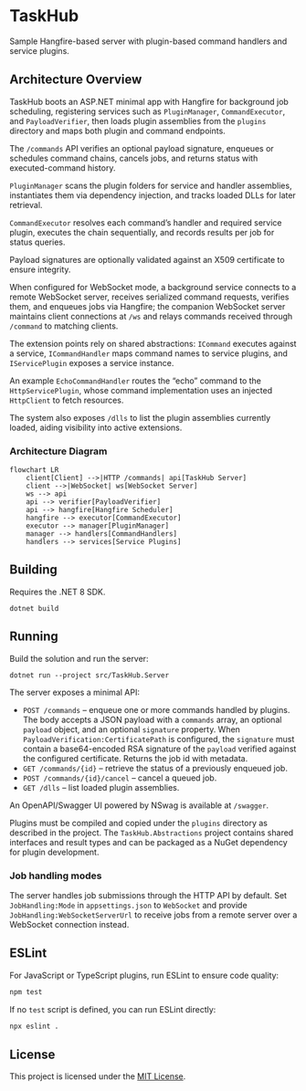 # TaskHub

Sample Hangfire-based server with plugin-based command handlers and service plugins.

## Architecture Overview

TaskHub boots an ASP.NET minimal app with Hangfire for background job scheduling, registering services such as `PluginManager`, `CommandExecutor`, and `PayloadVerifier`, then loads plugin assemblies from the `plugins` directory and maps both plugin and command endpoints.

The `/commands` API verifies an optional payload signature, enqueues or schedules command chains, cancels jobs, and returns status with executed-command history.

`PluginManager` scans the plugin folders for service and handler assemblies, instantiates them via dependency injection, and tracks loaded DLLs for later retrieval.

`CommandExecutor` resolves each command’s handler and required service plugin, executes the chain sequentially, and records results per job for status queries.

Payload signatures are optionally validated against an X509 certificate to ensure integrity.

When configured for WebSocket mode, a background service connects to a remote WebSocket server, receives serialized command requests, verifies them, and enqueues jobs via Hangfire; the companion WebSocket server maintains client connections at `/ws` and relays commands received through `/command` to matching clients.

The extension points rely on shared abstractions: `ICommand` executes against a service, `ICommandHandler` maps command names to service plugins, and `IServicePlugin` exposes a service instance.

An example `EchoCommandHandler` routes the “echo” command to the `HttpServicePlugin`, whose command implementation uses an injected `HttpClient` to fetch resources.

The system also exposes `/dlls` to list the plugin assemblies currently loaded, aiding visibility into active extensions.

### Architecture Diagram

```mermaid
flowchart LR
    client[Client] -->|HTTP /commands| api[TaskHub Server]
    client -->|WebSocket| ws[WebSocket Server]
    ws --> api
    api --> verifier[PayloadVerifier]
    api --> hangfire[Hangfire Scheduler]
    hangfire --> executor[CommandExecutor]
    executor --> manager[PluginManager]
    manager --> handlers[CommandHandlers]
    handlers --> services[Service Plugins]
```

## Building

Requires the .NET 8 SDK.

```
dotnet build
```

## Running

Build the solution and run the server:

```
dotnet run --project src/TaskHub.Server
```

The server exposes a minimal API:

- `POST /commands` – enqueue one or more commands handled by plugins. The body accepts a JSON payload with a
  `commands` array, an optional `payload` object, and an optional `signature` property. When
  `PayloadVerification:CertificatePath` is configured, the `signature` must contain a base64-encoded
  RSA signature of the `payload` verified against the configured certificate. Returns the job id with metadata.
- `GET /commands/{id}` – retrieve the status of a previously enqueued job.
- `POST /commands/{id}/cancel` – cancel a queued job.
- `GET /dlls` – list loaded plugin assemblies.

An OpenAPI/Swagger UI powered by NSwag is available at `/swagger`.

Plugins must be compiled and copied under the `plugins` directory as described in the project.
The `TaskHub.Abstractions` project contains shared interfaces and result types and can be packaged as a NuGet
dependency for plugin development.

### Job handling modes

The server handles job submissions through the HTTP API by default. Set `JobHandling:Mode` in
`appsettings.json` to `WebSocket` and provide `JobHandling:WebSocketServerUrl` to receive jobs from a remote
server over a WebSocket connection instead.

## ESLint

For JavaScript or TypeScript plugins, run ESLint to ensure code quality:

```bash
npm test
```

If no `test` script is defined, you can run ESLint directly:

```bash
npx eslint .
```


## License

This project is licensed under the [MIT License](LICENSE).
